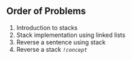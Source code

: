 ## Order of Problems

1. Introduction to stacks
2. Stack implementation using linked lists
3. Reverse a sentence using stack
4. Reverse a stack    *`!concept`*
